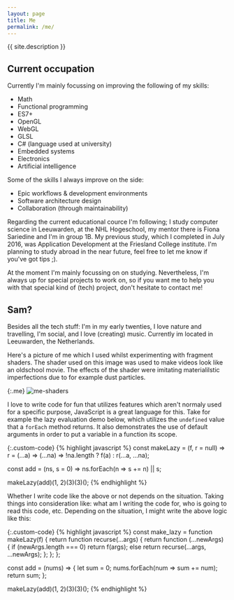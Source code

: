 ```yaml
---
layout: page
title: Me
permalink: /me/
---
```




{{ site.description }}



## Current occupation

Currently I'm mainly focussing on improving the following of my skills:

- Math
- Functional programming
- ES7+
- OpenGL
- WebGL
- GLSL
- C# (language used at university)
- Embedded systems
- Electronics
- Artificial intelligence

Some of the skills I always improve on the side:

- Epic workflows & development environments
- Software architecture design
- Collaboration (through maintainability)

Regarding the current educational cource I'm following; I study computer science in Leeuwarden, at the NHL Hogeschool, my mentor there is Fiona Sariedine and I'm in group 1B. My previous study, which I completed in July 2016, was Application Development at the Friesland College institute. I'm planning to study abroad in the near future, feel free to let me know if you've got tips ;).


At the moment I'm mainly focussing on on studying. Nevertheless, I'm always up for special projects to work on, so if you want me to help you with that special kind of (tech) project, don't hesitate to contact me!

## Sam?

Besides all the tech stuff: I'm in my early twenties, I love nature and travelling, I'm social, and I love (creating) music. Currently im located in Leeuwarden, the Netherlands.

Here's a picture of me which I used whilst experimenting with fragment shaders. The shader used on this image was used to make videos look like an oldschool movie. The effects of the shader were imitating materialilstic imperfections due to for example dust particles.

{:.me}
![me-shaders](/portfolio/assets/img/me-shaders.jpg)

I love to write code for fun that utilizes features which aren't normaly used for a specific purpose, JavaScript is a great language for this. Take for example the lazy evaluation demo below, which utilizes the `undefined` value that a `forEach` method returns. It also demonstrates the use of default arguments in order to put a variable in a function its scope.

{:.custom-code}
{% highlight javascript %}
const makeLazy = (f, r = null) =>
  r = (...a) => (...na) => !na.length ? f(a) : r(...a, ...na);
  
const add = (ns, s = 0) => ns.forEach(n => s += n) || s;

makeLazy(add)(1, 2)(3)(3)();
{% endhighlight %}

Whether I write code like the above or not depends on the situation. Taking things into consideration like: what am I writing the code for, who is going to read this code, etc. Depending on the situation, I might write the above logic like this:

{:.custom-code}
{% highlight javascript %}
const make_lazy = function makeLazy(f) {
  return function recurse(...args) {
    return function (...newArgs) {
      if (newArgs.length === 0)
        return f(args);
      else
        return recurse(...args, ...newArgs);
    };
  };
};

const add = (nums) => {
  let sum = 0;
  nums.forEach(num => sum += num);
  return sum;
};

makeLazy(add)(1, 2)(3)(3)();
{% endhighlight %}